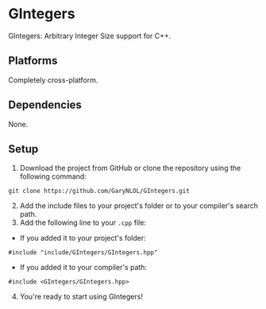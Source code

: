 # GIntegers
GIntegers: Arbitrary Integer Size support for C++.

## Platforms
Completely cross-platform.

## Dependencies
None.

## Setup
1. Download the project from GitHub or clone the repository using the following command:
```
git clone https://github.com/GaryNLOL/GIntegers.git
```
2. Add the include files to your project's folder or to your compiler's search path.
3. Add the following line to your `.cpp` file:
- If you added it to your project's folder:
```
#include "include/GIntegers/GIntegers.hpp"
```
- If you added it to your compiler's path:
```
#include <GIntegers/GIntegers.hpp>
```
4. You're ready to start using GIntegers!
